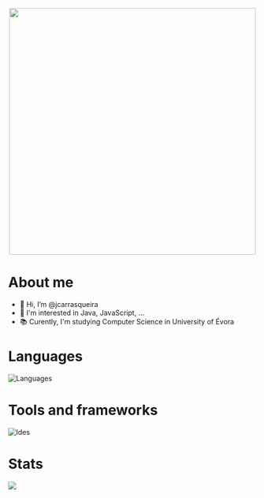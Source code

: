 <div id="header" align="center">
  <img src="https://media.giphy.com/media/Qo2dupDib32rkTY4hX/giphy.gif" width="500"/>
</div>

# About me
- 👋 Hi, I’m @jcarrasqueira
- 👀 I'm interested in Java, JavaScript, ...
- 📚 Curently, I'm studying Computer Science in University of Évora 

# Languages
![Languages](https://skills.thijs.gg/icons?i=c,java,py,js,html,css,postgres,svg,markdown,latex,kotlin)

# Tools and frameworks
![Ides](https://skills.thijs.gg/icons?i=idea,vscode,linux,github,spring)

# Stats
<picture>
<source 
  srcset="https://github-readme-stats-sigma-five.vercel.app/api?username=jcarrasqueira&show_icons=true&theme=github_dark"
  media="(prefers-color-scheme: dark)"
/>
<source
  srcset="https://github-readme-stats-sigma-five.vercel.app/api?username=jcarrasqueira&show_icons=true"
  media="(prefers-color-scheme: dark), (prefers-color-scheme: no-preference)"
/>
<img src="https://github-readme-stats-sigma-five.vercel.app/api?username=jcarrasqueira&show_icons=true" />
</picture>

